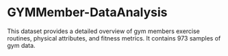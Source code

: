 # GYMMember-DataAnalysis
This dataset provides a detailed overview of gym members exercise routines, physical attributes, and fitness metrics. It contains 973 samples of gym data.
